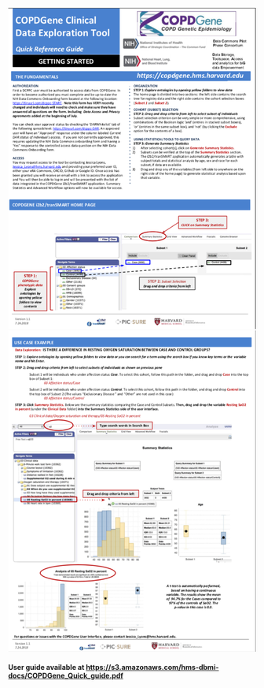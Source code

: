 ![userguide](Screenshots/user_guide1.png)
![userguide](Screenshots/user_guide2.png)
#### User guide available at https://s3.amazonaws.com/hms-dbmi-docs/COPDGene_Quick_guide.pdf
